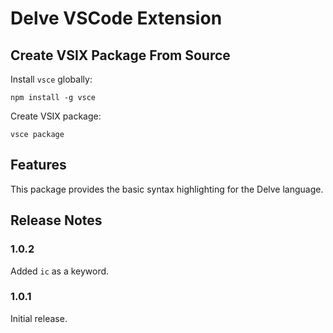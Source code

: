 # Delve VSCode Extension

## Create VSIX Package From Source

Install `vsce` globally:

```
npm install -g vsce
```

Create VSIX package:

```
vsce package
```

## Features

This package provides the basic syntax highlighting for the Delve language.

## Release Notes

### 1.0.2

Added `ic` as a keyword.

### 1.0.1

Initial release.

